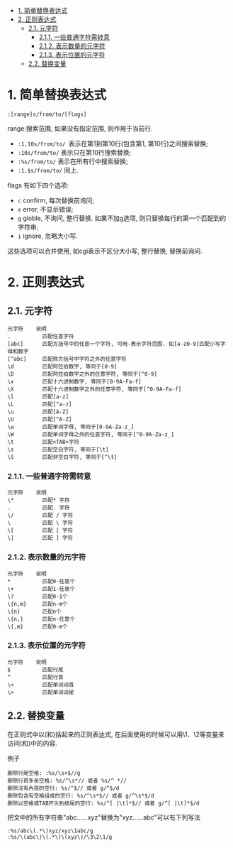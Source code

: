 
<!-- @import "[TOC]" {cmd="toc" depthFrom=1 depthTo=6 orderedList=false} -->

<!-- code_chunk_output -->

- [1. 简单替换表达式](#1-简单替换表达式)
- [2. 正则表达式](#2-正则表达式)
  - [2.1. 元字符](#21-元字符)
    - [2.1.1. 一些普通字符需转意](#211-一些普通字符需转意)
    - [2.1.2. 表示数量的元字符](#212-表示数量的元字符)
    - [2.1.3. 表示位置的元字符](#213-表示位置的元字符)
  - [2.2. 替换变量](#22-替换变量)

<!-- /code_chunk_output -->

# 1. 简单替换表达式

```
:[range]s/from/to/[flags]
```

range:搜索范围, 如果没有指定范围, 则作用于当前行. 

- `:1,10s/from/to/ `表示在第1到第10行(包含第1, 第10行)之间搜索替换; 
- `:10s/from/to/` 表示只在第10行搜索替换; 
- `:%s/from/to/` 表示在所有行中搜索替换; 
- `:1,$s/from/to/` 同上. 

flags 有如下四个选项: 

- `c` confirm, 每次替换前询问; 
- `e` error,  不显示错误; 
- `g` globle, 不询问, 整行替换. 如果不加g选项, 则只替换每行的第一个匹配到的字符串; 
- `i` ignore, 忽略大小写. 

这些选项可以合并使用, 如cgi表示不区分大小写, 整行替换, 替换前询问. 

# 2. 正则表达式

## 2.1. 元字符

```
元字符	   说明
.          匹配任意字符
[abc]	   匹配方括号中的任意一个字符, 可用-表示字符范围. 如[a-z0-9]匹配小写字母和数字
[^abc]	   匹配除方括号中字符之外的任意字符
\d         匹配阿拉伯数字, 等同于[0-9]
\D         匹配阿拉伯数字之外的任意字符, 等同于[^0-9]
\x         匹配十六进制数字, 等同于[0-9A-Fa-f]
\X         匹配十六进制数字之外的任意字符, 等同于[^0-9A-Fa-f]
\l         匹配[a-z]
\L         匹配[^a-z]
\u         匹配[A-Z]
\U         匹配[^A-Z]
\w         匹配单词字母, 等同于[0-9A-Za-z_]
\W         匹配单词字母之外的任意字符, 等同于[^0-9A-Za-z_]
\t         匹配<TAB>字符
\s         匹配空白字符, 等同于[\t]
\S         匹配非空白字符, 等同于[^\t]
```

### 2.1.1. 一些普通字符需转意

```
元字符	   说明
\*         匹配* 字符
.          匹配. 字符
\/         匹配 / 字符
\          匹配 \ 字符
\[         匹配 [ 字符
\]         匹配 ] 字符
```

### 2.1.2. 表示数量的元字符

```
元字符	   说明
*          匹配0-任意个
\+         匹配1-任意个
\?         匹配0-1个
\{n,m}     匹配n-m个
\{n}       匹配n个
\{n,}	   匹配n-任意个
\{,m}	   匹配0-m个
```

### 2.1.3. 表示位置的元字符

```
元字符	   说明
$          匹配行尾
^          匹配行首
\<         匹配单词词首
\>         匹配单词词尾
```

## 2.2. 替换变量

在正则式中以\(和\)括起来的正则表达式, 在后面使用的时候可以用\1、\2等变量来访问\(和\)中的内容. 

例子

```
删除行尾空格: :%s/\s+$//g
删除行首多余空格: %s/^\s*// 或者 %s/^ *//
删除沒有內容的空行: %s/^$// 或者 g/^$/d
删除包含有空格组成的空行: %s/^\s*$// 或者 g/^\s*$/d
删除以空格或TAB开头到结尾的空行: %s/^[ |\t]*$// 或者 g/^[ |\t]*$/d
```

把文中的所有字符串"abc……xyz"替换为"xyz……abc"可以有下列写法

```
:%s/abc\(.*\)xyz/xyz\1abc/g
:%s/\(abc\)\(.*\)\(xyz\)/\3\2\1/g
```